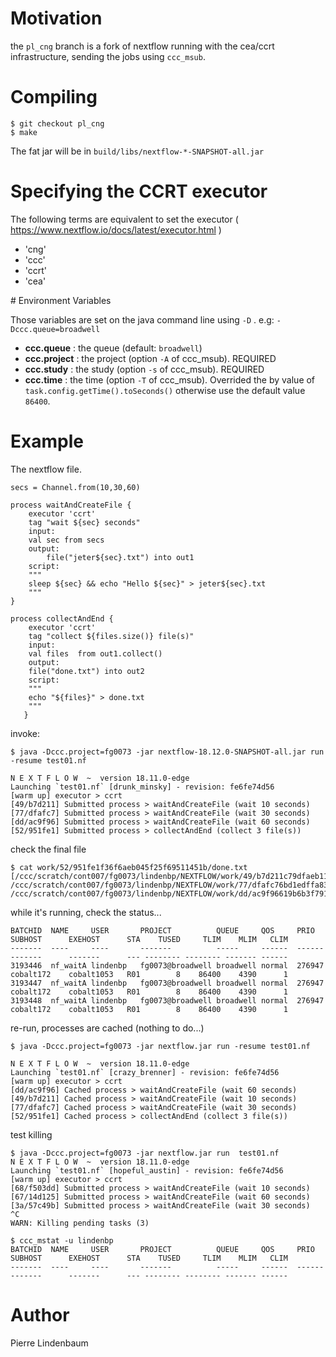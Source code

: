 # Motivation

the `pl_cng` branch is a fork of nextflow running with the cea/ccrt infrastructure, sending the jobs using `ccc_msub`.

# Compiling

```
$ git checkout pl_cng
$ make
```

The fat jar will be in `build/libs/nextflow-*-SNAPSHOT-all.jar`

# Specifying the CCRT executor

The following terms are equivalent to set the executor ( https://www.nextflow.io/docs/latest/executor.html )

  * 'cng' 
  * 'ccc'
  * 'ccrt'
  * 'cea'

# Environment Variables

Those variables are set on the java command line using `-D` . e.g: `-Dccc.queue=broadwell`

  * **ccc.queue** : the queue (default: `broadwell`)
  * **ccc.project** : the project (option `-A` of ccc_msub). REQUIRED
  * **ccc.study** : the study (option `-s` of ccc_msub). REQUIRED
  * **ccc.time** : the time (option `-T` of ccc_msub). Overrided the by value of `task.config.getTime().toSeconds()` otherwise use the default value `86400`.

# Example

The nextflow file. 


```
secs = Channel.from(10,30,60)

process waitAndCreateFile {
    executor 'ccrt'
    tag "wait ${sec} seconds"
    input:
	val sec from secs
    output:
    	file("jeter${sec}.txt") into out1
    script:
    """
    sleep ${sec} && echo "Hello ${sec}" > jeter${sec}.txt
    """
}

process collectAndEnd {
    executor 'ccrt'
    tag "collect ${files.size()} file(s)"
    input:
	val files  from out1.collect()
    output:
	file("done.txt") into out2
    script:
    """
	echo "${files}" > done.txt
    """
   }

```

invoke:

```
$ java -Dccc.project=fg0073 -jar nextflow-18.12.0-SNAPSHOT-all.jar run -resume test01.nf

N E X T F L O W  ~  version 18.11.0-edge
Launching `test01.nf` [drunk_minsky] - revision: fe6fe74d56
[warm up] executor > ccrt
[49/b7d211] Submitted process > waitAndCreateFile (wait 10 seconds)
[77/dfafc7] Submitted process > waitAndCreateFile (wait 30 seconds)
[dd/ac9f96] Submitted process > waitAndCreateFile (wait 60 seconds)
[52/951fe1] Submitted process > collectAndEnd (collect 3 file(s))
```

check the final file

```
$ cat work/52/951fe1f36f6aeb045f25f69511451b/done.txt
[/ccc/scratch/cont007/fg0073/lindenbp/NEXTFLOW/work/49/b7d211c79dfaeb11c574d4a9011a76/jeter10.txt, /ccc/scratch/cont007/fg0073/lindenbp/NEXTFLOW/work/77/dfafc76bd1edffa83e425ebbea600b/jeter30.txt, /ccc/scratch/cont007/fg0073/lindenbp/NEXTFLOW/work/dd/ac9f96619b6b3f791d06bea9b5392c/jeter60.txt]
```

while it's running, check the status...

```
BATCHID  NAME     USER       PROJECT          QUEUE     QOS     PRIO   SUBHOST      EXEHOST      STA    TUSED     TLIM    MLIM   CLIM
-------  ----     ----       -------          -----     ------  ------ -------      -------      --- -------- -------- ------- ------
3193446  nf_waitA lindenbp   fg0073@broadwell broadwell normal  276947 cobalt172    cobalt1053   R01        8    86400    4390      1
3193447  nf_waitA lindenbp   fg0073@broadwell broadwell normal  276947 cobalt172    cobalt1053   R01        8    86400    4390      1
3193448  nf_waitA lindenbp   fg0073@broadwell broadwell normal  276947 cobalt172    cobalt1053   R01        8    86400    4390      1
```

re-run, processes are cached (nothing to do...)

```
$ java -Dccc.project=fg0073 -jar nextflow.jar run -resume test01.nf

N E X T F L O W  ~  version 18.11.0-edge
Launching `test01.nf` [crazy_brenner] - revision: fe6fe74d56
[warm up] executor > ccrt
[dd/ac9f96] Cached process > waitAndCreateFile (wait 60 seconds)
[49/b7d211] Cached process > waitAndCreateFile (wait 10 seconds)
[77/dfafc7] Cached process > waitAndCreateFile (wait 30 seconds)
[52/951fe1] Cached process > collectAndEnd (collect 3 file(s))
```

test killing

```
$ java -Dccc.project=fg0073 -jar nextflow.jar run  test01.nf 
N E X T F L O W  ~  version 18.11.0-edge
Launching `test01.nf` [hopeful_austin] - revision: fe6fe74d56
[warm up] executor > ccrt
[68/f503dd] Submitted process > waitAndCreateFile (wait 10 seconds)
[67/14d125] Submitted process > waitAndCreateFile (wait 60 seconds)
[3a/57c49b] Submitted process > waitAndCreateFile (wait 30 seconds)
^C
WARN: Killing pending tasks (3)

$ ccc_mstat -u lindenbp
BATCHID  NAME     USER       PROJECT          QUEUE     QOS     PRIO   SUBHOST      EXEHOST      STA    TUSED     TLIM    MLIM   CLIM
-------  ----     ----       -------          -----     ------  ------ -------      -------      --- -------- -------- ------- ------
```




# Author

Pierre Lindenbaum

